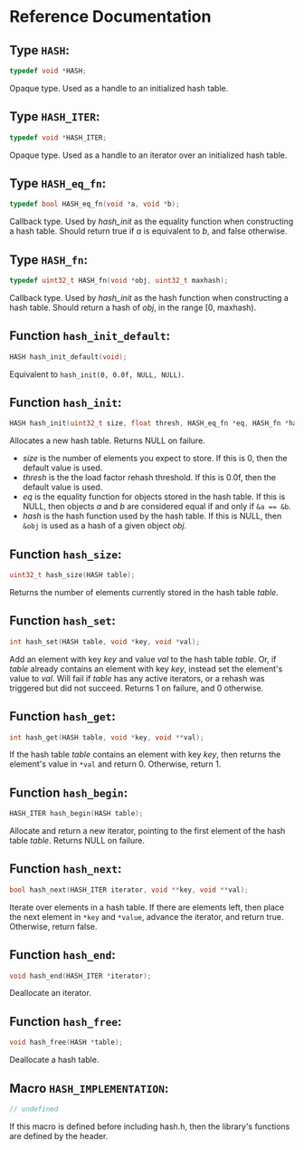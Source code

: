 # Reference Documentation

Type `HASH`:
---
```c
typedef void *HASH;
```
Opaque type. Used as a handle to an initialized hash table.

Type `HASH_ITER`:
---
```c
typedef void *HASH_ITER;
```
Opaque type. Used as a handle to an iterator over an initialized hash table.

Type `HASH_eq_fn`:
---
```c
typedef bool HASH_eq_fn(void *a, void *b);
```
Callback type. Used by *hash_init* as the equality function when constructing a hash table. Should return true if *a* is equivalent to *b*, and false otherwise.

Type `HASH_fn`:
---
```c
typedef uint32_t HASH_fn(void *obj, uint32_t maxhash);
```
Callback type. Used by *hash_init* as the hash function when constructing a hash table. Should return a hash of *obj*, in the range [0, maxhash).

Function `hash_init_default`:
---
```c
HASH hash_init_default(void);
```
Equivalent to `hash_init(0, 0.0f, NULL, NULL)`.

Function `hash_init`:
---
```c
HASH hash_init(uint32_t size, float thresh, HASH_eq_fn *eq, HASH_fn *hash);
```
Allocates a new hash table. Returns NULL on failure.
 - *size* is the number of elements you expect to store. If this is 0, then the default value is used.
 - *thresh* is the the load factor rehash threshold. If this is 0.0f, then the default value is used.
 - *eq* is the equality function for objects stored in the hash table. If this is NULL, then objects *a* and *b* are considered equal if and only if `&a == &b`.
 - *hash* is the hash function used by the hash table. If this is NULL, then `&obj` is used as a hash of a given object *obj*.

Function `hash_size`:
---
```c
uint32_t hash_size(HASH table);
```
Returns the number of elements currently stored in the hash table *table*.

Function `hash_set`:
---
```c
int hash_set(HASH table, void *key, void *val);
```
Add an element with key *key* and value *val* to the hash table *table*. Or, if *table* already contains an element with key *key*, instead set the element's value to *val*. Will fail if *table* has any active iterators, or a rehash was triggered but did not succeed. Returns 1 on failure, and 0 otherwise.

Function `hash_get`:
---
```c
int hash_get(HASH table, void *key, void **val);
```
If the hash table *table* contains an element with key *key*, then returns the element's value in `*val` and return 0. Otherwise, return 1.

Function `hash_begin`:
---
```c
HASH_ITER hash_begin(HASH table);
```
Allocate and return a new iterator, pointing to the first element of the hash table *table*. Returns NULL on failure.

Function `hash_next`:
---
```c
bool hash_next(HASH_ITER iterator, void **key, void **val);
```
Iterate over elements in a hash table. If there are elements left, then place the next element in `*key` and `*value`, advance the iterator, and return true. Otherwise, return false.

Function `hash_end`:
---
```c
void hash_end(HASH_ITER *iterator);
```
Deallocate an iterator.

Function `hash_free`:
---
```c
void hash_free(HASH *table);
```
Deallocate a hash table.

Macro `HASH_IMPLEMENTATION`:
---
```c
// undefined
```
If this macro is defined before including hash.h, then the library's functions are defined by the header.
